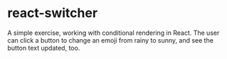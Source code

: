 # react-switcher

A simple exercise, working with conditional rendering in React. The user can click a button to change an emoji from rainy to sunny, and see the button text updated, too.

